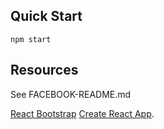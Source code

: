 

## Quick Start

`npm start`

## Resources

See FACEBOOK-README.md

[React Bootstrap](https://react-bootstrap.github.io)
[Create React App](https://github.com/facebookincubator/create-react-app).